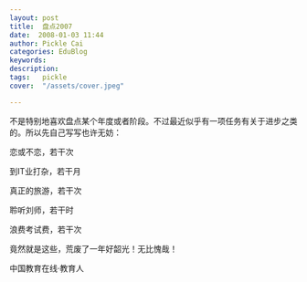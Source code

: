 ```yaml
---
layout: post  
title:  盘点2007  
date:  2008-01-03 11:44  
author: Pickle Cai  
categories: EduBlog  
keywords: 
description:   
tags:	pickle   
cover:  "/assets/cover.jpeg"  

---  
```

    
不是特别地喜欢盘点某个年度或者阶段。不过最近似乎有一项任务有关于进步之类的。所以先自己写写也许无妨：





恋或不恋，若干次

到IT业打杂，若干月

真正的旅游，若干次

聆听刘师，若干时

浪费考试费，若干次

竟然就是这些，荒废了一年好韶光！无比愧哉！

		

		    
 中国教育在线·教育人

